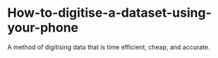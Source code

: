 # How-to-digitise-a-dataset-using-your-phone
A method of digitising data that is time efficient, cheap, and accurate. 
